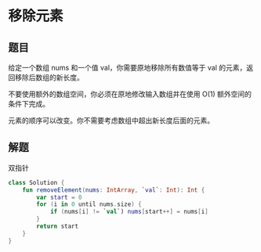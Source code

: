 # 移除元素

## 题目

给定一个数组 nums 和一个值 val，你需要原地移除所有数值等于 val 的元素，返回移除后数组的新长度。

不要使用额外的数组空间，你必须在原地修改输入数组并在使用 O(1) 额外空间的条件下完成。

元素的顺序可以改变。你不需要考虑数组中超出新长度后面的元素。

## 解题

双指针

```kotlin
class Solution {
    fun removeElement(nums: IntArray, `val`: Int): Int {
        var start = 0
        for (i in 0 until nums.size) {
            if (nums[i] != `val`) nums[start++] = nums[i]
        }
        return start
    }
}
```